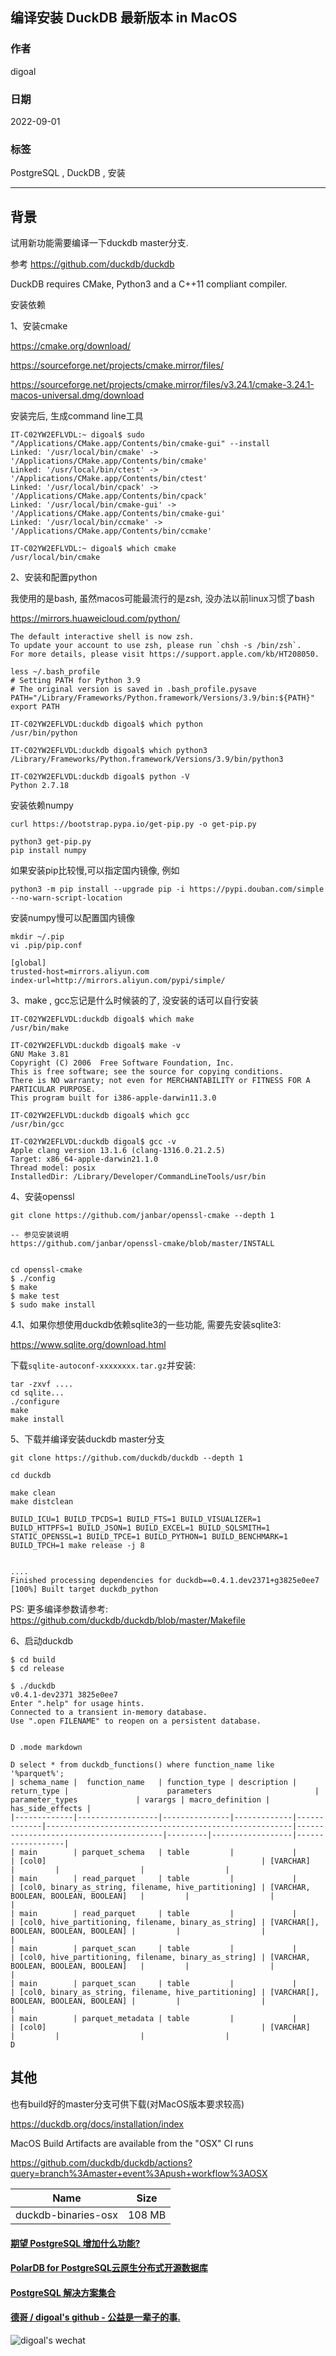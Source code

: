 ## 编译安装 DuckDB 最新版本 in MacOS  
  
### 作者  
digoal  
  
### 日期  
2022-09-01  
  
### 标签  
PostgreSQL , DuckDB , 安装  
  
----  
  
## 背景  
试用新功能需要编译一下duckdb master分支.  
  
参考 https://github.com/duckdb/duckdb  
  
DuckDB requires CMake, Python3 and a C++11 compliant compiler.  
  
安装依赖  
  
1、安装cmake  
  
https://cmake.org/download/  
  
https://sourceforge.net/projects/cmake.mirror/files/  
  
https://sourceforge.net/projects/cmake.mirror/files/v3.24.1/cmake-3.24.1-macos-universal.dmg/download  
  
安装完后, 生成command line工具  
  
```  
IT-C02YW2EFLVDL:~ digoal$ sudo "/Applications/CMake.app/Contents/bin/cmake-gui" --install  
Linked: '/usr/local/bin/cmake' -> '/Applications/CMake.app/Contents/bin/cmake'  
Linked: '/usr/local/bin/ctest' -> '/Applications/CMake.app/Contents/bin/ctest'  
Linked: '/usr/local/bin/cpack' -> '/Applications/CMake.app/Contents/bin/cpack'  
Linked: '/usr/local/bin/cmake-gui' -> '/Applications/CMake.app/Contents/bin/cmake-gui'  
Linked: '/usr/local/bin/ccmake' -> '/Applications/CMake.app/Contents/bin/ccmake'  
  
IT-C02YW2EFLVDL:~ digoal$ which cmake  
/usr/local/bin/cmake  
```  
  
2、安装和配置python  
  
我使用的是bash, 虽然macos可能最流行的是zsh, 没办法以前linux习惯了bash  
   
https://mirrors.huaweicloud.com/python/   
  
```  
The default interactive shell is now zsh.  
To update your account to use zsh, please run `chsh -s /bin/zsh`.  
For more details, please visit https://support.apple.com/kb/HT208050.  
```  
  
  
```  
less ~/.bash_profile  
# Setting PATH for Python 3.9  
# The original version is saved in .bash_profile.pysave  
PATH="/Library/Frameworks/Python.framework/Versions/3.9/bin:${PATH}"  
export PATH  
```  
  
```  
IT-C02YW2EFLVDL:duckdb digoal$ which python  
/usr/bin/python  
  
IT-C02YW2EFLVDL:duckdb digoal$ which python3  
/Library/Frameworks/Python.framework/Versions/3.9/bin/python3  
  
IT-C02YW2EFLVDL:duckdb digoal$ python -V  
Python 2.7.18  
```  
  
安装依赖numpy  
  
```  
curl https://bootstrap.pypa.io/get-pip.py -o get-pip.py  
  
python3 get-pip.py  
pip install numpy  
```  
  
如果安装pip比较慢,可以指定国内镜像, 例如   
```
python3 -m pip install --upgrade pip -i https://pypi.douban.com/simple --no-warn-script-location
```
  
安装numpy慢可以配置国内镜像  
```
mkdir ~/.pip
vi .pip/pip.conf

[global]
trusted-host=mirrors.aliyun.com
index-url=http://mirrors.aliyun.com/pypi/simple/
```
  
3、make , gcc忘记是什么时候装的了, 没安装的话可以自行安装  
  
```  
IT-C02YW2EFLVDL:duckdb digoal$ which make  
/usr/bin/make  
  
IT-C02YW2EFLVDL:duckdb digoal$ make -v  
GNU Make 3.81  
Copyright (C) 2006  Free Software Foundation, Inc.  
This is free software; see the source for copying conditions.  
There is NO warranty; not even for MERCHANTABILITY or FITNESS FOR A  
PARTICULAR PURPOSE.  
This program built for i386-apple-darwin11.3.0  
  
IT-C02YW2EFLVDL:duckdb digoal$ which gcc  
/usr/bin/gcc  
  
IT-C02YW2EFLVDL:duckdb digoal$ gcc -v  
Apple clang version 13.1.6 (clang-1316.0.21.2.5)  
Target: x86_64-apple-darwin21.1.0  
Thread model: posix  
InstalledDir: /Library/Developer/CommandLineTools/usr/bin  
```  
  
  
4、安装openssl  
  
```  
git clone https://github.com/janbar/openssl-cmake --depth 1 
  
-- 参见安装说明  
https://github.com/janbar/openssl-cmake/blob/master/INSTALL  
  
  
cd openssl-cmake  
$ ./config  
$ make  
$ make test  
$ sudo make install  
```  
  
4\.1、如果你想使用duckdb依赖sqlite3的一些功能, 需要先安装sqlite3:   
  
https://www.sqlite.org/download.html   
  
下载`sqlite-autoconf-xxxxxxxx.tar.gz`并安装:   
  
```
tar -zxvf ....
cd sqlite...
./configure 
make
make install
```
  
  
5、下载并编译安装duckdb master分支  
  
```  
git clone https://github.com/duckdb/duckdb --depth 1 
  
cd duckdb  
  
make clean  
make distclean  
  
BUILD_ICU=1 BUILD_TPCDS=1 BUILD_FTS=1 BUILD_VISUALIZER=1 BUILD_HTTPFS=1 BUILD_JSON=1 BUILD_EXCEL=1 BUILD_SQLSMITH=1 STATIC_OPENSSL=1 BUILD_TPCE=1 BUILD_PYTHON=1 BUILD_BENCHMARK=1 BUILD_TPCH=1 make release -j 8  
  
  
....  
Finished processing dependencies for duckdb==0.4.1.dev2371+g3825e0ee7  
[100%] Built target duckdb_python  
```  
  
PS: 更多编译参数请参考: https://github.com/duckdb/duckdb/blob/master/Makefile  
  
6、启动duckdb  
  
  
```  
$ cd build  
$ cd release  
  
$ ./duckdb  
v0.4.1-dev2371 3825e0ee7  
Enter ".help" for usage hints.  
Connected to a transient in-memory database.  
Use ".open FILENAME" to reopen on a persistent database.  
  
  
D .mode markdown  
  
D select * from duckdb_functions() where function_name like '%parquet%';  
| schema_name |  function_name   | function_type | description | return_type |                      parameters                       |            parameter_types             | varargs | macro_definition | has_side_effects |  
|-------------|------------------|---------------|-------------|-------------|-------------------------------------------------------|----------------------------------------|---------|------------------|------------------|  
| main        | parquet_schema   | table         |             |             | [col0]                                                | [VARCHAR]                              |         |                  |                  |  
| main        | read_parquet     | table         |             |             | [col0, binary_as_string, filename, hive_partitioning] | [VARCHAR, BOOLEAN, BOOLEAN, BOOLEAN]   |         |                  |                  |  
| main        | read_parquet     | table         |             |             | [col0, hive_partitioning, filename, binary_as_string] | [VARCHAR[], BOOLEAN, BOOLEAN, BOOLEAN] |         |                  |                  |  
| main        | parquet_scan     | table         |             |             | [col0, hive_partitioning, filename, binary_as_string] | [VARCHAR, BOOLEAN, BOOLEAN, BOOLEAN]   |         |                  |                  |  
| main        | parquet_scan     | table         |             |             | [col0, binary_as_string, filename, hive_partitioning] | [VARCHAR[], BOOLEAN, BOOLEAN, BOOLEAN] |         |                  |                  |  
| main        | parquet_metadata | table         |             |             | [col0]                                                | [VARCHAR]                              |         |                  |                  |  
D  
```  
  
  
## 其他  
也有build好的master分支可供下载(对MacOS版本要求较高)    
  
https://duckdb.org/docs/installation/index  
  
MacOS Build Artifacts are available from the "OSX" CI runs  
  
https://github.com/duckdb/duckdb/actions?query=branch%3Amaster+event%3Apush+workflow%3AOSX  
  
Name |	Size	  
---|---  
duckdb-binaries-osx | 108 MB  
  
  
  
#### [期望 PostgreSQL 增加什么功能?](https://github.com/digoal/blog/issues/76 "269ac3d1c492e938c0191101c7238216")
  
  
#### [PolarDB for PostgreSQL云原生分布式开源数据库](https://github.com/ApsaraDB/PolarDB-for-PostgreSQL "57258f76c37864c6e6d23383d05714ea")
  
  
#### [PostgreSQL 解决方案集合](https://yq.aliyun.com/topic/118 "40cff096e9ed7122c512b35d8561d9c8")
  
  
#### [德哥 / digoal's github - 公益是一辈子的事.](https://github.com/digoal/blog/blob/master/README.md "22709685feb7cab07d30f30387f0a9ae")
  
  
![digoal's wechat](../pic/digoal_weixin.jpg "f7ad92eeba24523fd47a6e1a0e691b59")
  
